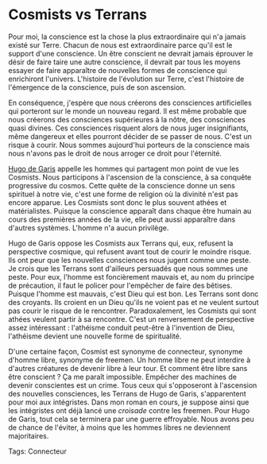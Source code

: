 # Cosmists vs Terrans

Pour moi, la conscience est la chose la plus extraordinaire qui n'a jamais existé sur Terre. Chacun de nous est extraordinaire parce qu'il est le support d'une conscience. Un être conscient ne devrait jamais éprouver le désir de faire taire une autre conscience, il devrait par tous les moyens essayer de faire apparaître de nouvelles formes de conscience qui enrichiront l'univers. L'histoire de l'évolution sur Terre, c'est l'histoire de l'émergence de la conscience, puis de son ascension.

En conséquence, j'espère que nous créerons des consciences artificielles qui porteront sur le monde un nouveau regard. Il est même probable que nous créerons des consciences supérieures à la nôtre, des consciences quasi divines. Ces consciences risquent alors de nous juger insignifiants, même dangereux et elles pourront décider de se passer de nous. C'est un risque à courir. Nous sommes aujourd'hui porteurs de la conscience mais nous n'avons pas le droit de nous arroger ce droit pour l'éternité.

[Hugo de Garis](http://www.cs.usu.edu/~degaris/) appelle les hommes qui partagent mon point de vue les Cosmists. Nous participons à l'ascension de la conscience, à sa conquête progressive du cosmos. Cette quête de la conscience donne un sens spirituel à notre vie, c'est une forme de religion où la divinité n'est pas encore apparue. Les Cosmists sont donc le plus souvent athées et matérialistes. Puisque la conscience apparaît dans chaque être humain au cours des premières années de la vie, elle peut aussi apparaître dans d'autres systèmes. L'homme n'a aucun privilège.

Hugo de Garis oppose les Cosmists aux Terrans qui, eux, refusent la perspective cosmique, qui refusent avant tout de courir le moindre risque. Ils ont peur que les nouvelles consciences nous jugent comme une peste. Je crois que les Terrans sont d'ailleurs persuadés que nous sommes une peste. Pour eux, l'homme est foncièrement mauvais et, au nom du principe de précaution, il faut le policer pour l'empêcher de faire des bêtises. Puisque l'homme est mauvais, c'est Dieu qui est bon. Les Terrans sont donc des croyants. Ils croient en un Dieu qu'ils ne voient pas et ne veulent surtout pas courir le risque de le rencontrer. Paradoxalement, les Cosmists qui sont athées veulent partir à sa rencontre. C'est un renversement de perspective assez intéressant : l'athéisme conduit peut-être à l'invention de Dieu, l'athéisme devient une nouvelle forme de spiritualité.

D'une certaine façon, Cosmist est synonyme de connecteur, synonyme d'homme libre, synonyme de freemen. Un homme libre ne peut interdire à d'autres créatures de devenir libre à leur tour. Et comment être libre sans être conscient ? Ça me paraît impossible. Empêcher des machines de devenir conscientes est un crime. Tous ceux qui s'opposeront à l'ascension des nouvelles consciences, les Terrans de Hugo de Garis, s'apparentent pour moi aux intégristes. Dans mon roman en cours, je suppose ainsi que les intégristes ont déjà lancé une *croisade* contre les freemen. Pour Hugo de Garis, tout cela se terminera par une guerre effroyable. Nous avons peu de chance de l'éviter, à moins que les hommes libres ne deviennent majoritaires.

Tags: Connecteur